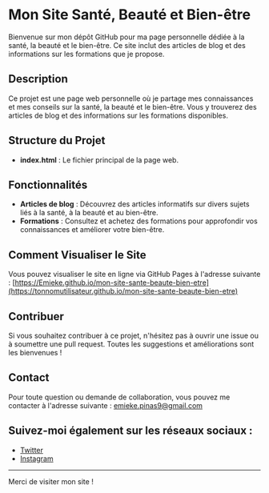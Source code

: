 # Mon Site Santé, Beauté et Bien-être

Bienvenue sur mon dépôt GitHub pour ma page personnelle dédiée à la santé, la beauté et le bien-être. Ce site inclut des articles de blog et des informations sur les formations que je propose.

## Description

Ce projet est une page web personnelle où je partage mes connaissances et mes conseils sur la santé, la beauté et le bien-être. Vous y trouverez des articles de blog et des informations sur les formations disponibles.

## Structure du Projet

- **index.html** : Le fichier principal de la page web.

## Fonctionnalités

- **Articles de blog** : Découvrez des articles informatifs sur divers sujets liés à la santé, à la beauté et au bien-être.
- **Formations** : Consultez et achetez des formations pour approfondir vos connaissances et améliorer votre bien-être.

## Comment Visualiser le Site

Vous pouvez visualiser le site en ligne via GitHub Pages à l'adresse suivante :
[https://Emieke.github.io/mon-site-sante-beaute-bien-etre](https://tonnomutilisateur.github.io/mon-site-sante-beaute-bien-etre)

## Contribuer

Si vous souhaitez contribuer à ce projet, n'hésitez pas à ouvrir une issue ou à soumettre une pull request. Toutes les suggestions et améliorations sont les bienvenues !

## Contact

Pour toute question ou demande de collaboration, vous pouvez me contacter à l'adresse suivante :
emieke.pinas9@gmail.com

Suivez-moi également sur les réseaux sociaux :
- 
- [Twitter](#)
- [Instagram](#)

---

Merci de visiter mon site !

